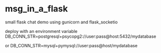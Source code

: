 # msg_in_a_flask
small flask chat demo using gunicorn and flask_socketio


deploy with an environment variable 
DB_CONN_STR=postgresql+psycopg2://user:pass@host:5432/mydatabase

or 
DB_CONN_STR=mysql+pymysql://user:pass@host/mydatabase
